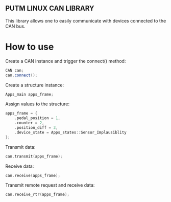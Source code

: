 ## PUTM LINUX CAN LIBRARY
This library allows one to easily communicate with devices connected to the CAN bus.

# How to use
Create a CAN instance and trigger the connect() method:
```cpp
CAN can;
can.connect();
```
Create a structure instance:
```cpp
Apps_main apps_frame;
```
Assign values to the structure:
```cpp
apps_frame = {
    .pedal_position = 1,
    .counter = 2,
    .position_diff = 3,
    .device_state = Apps_states::Sensor_Implausiblity
};
```
Transmit data:
```cpp
can.transmit(apps_frame);
```
Receive data:
```cpp
can.receive(apps_frame);
```
Transmit remote request and receive data:
```cpp
can.receive_rtr(apps_frame);
```
